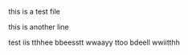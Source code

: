 this is a test file 

this is another line

test  iis  tthhee  bbeesstt  wwaayy  ttoo  bdeell  wwiitthh
